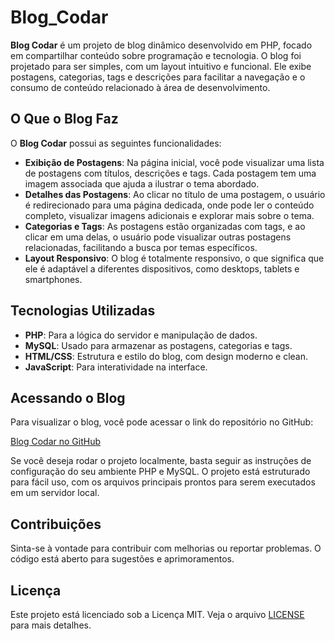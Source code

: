 # Blog_Codar

**Blog Codar** é um projeto de blog dinâmico desenvolvido em PHP, focado em compartilhar conteúdo sobre programação e tecnologia. O blog foi projetado para ser simples, com um layout intuitivo e funcional. Ele exibe postagens, categorias, tags e descrições para facilitar a navegação e o consumo de conteúdo relacionado à área de desenvolvimento.

## O Que o Blog Faz

O **Blog Codar** possui as seguintes funcionalidades:

- **Exibição de Postagens**: Na página inicial, você pode visualizar uma lista de postagens com títulos, descrições e tags. Cada postagem tem uma imagem associada que ajuda a ilustrar o tema abordado.
- **Detalhes das Postagens**: Ao clicar no título de uma postagem, o usuário é redirecionado para uma página dedicada, onde pode ler o conteúdo completo, visualizar imagens adicionais e explorar mais sobre o tema.
- **Categorias e Tags**: As postagens estão organizadas com tags, e ao clicar em uma delas, o usuário pode visualizar outras postagens relacionadas, facilitando a busca por temas específicos.
- **Layout Responsivo**: O blog é totalmente responsivo, o que significa que ele é adaptável a diferentes dispositivos, como desktops, tablets e smartphones.

## Tecnologias Utilizadas

- **PHP**: Para a lógica do servidor e manipulação de dados.
- **MySQL**: Usado para armazenar as postagens, categorias e tags.
- **HTML/CSS**: Estrutura e estilo do blog, com design moderno e clean.
- **JavaScript**: Para interatividade na interface.
  
## Acessando o Blog

Para visualizar o blog, você pode acessar o link do repositório no GitHub:

[Blog Codar no GitHub](https://github.com/rafaelsassuncao/Blog_Codar)

Se você deseja rodar o projeto localmente, basta seguir as instruções de configuração do seu ambiente PHP e MySQL. O projeto está estruturado para fácil uso, com os arquivos principais prontos para serem executados em um servidor local.

## Contribuições

Sinta-se à vontade para contribuir com melhorias ou reportar problemas. O código está aberto para sugestões e aprimoramentos.

## Licença

Este projeto está licenciado sob a Licença MIT. Veja o arquivo [LICENSE](LICENSE) para mais detalhes.
